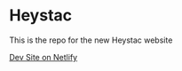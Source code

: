 # Heystac
This is the repo for the new Heystac website

[Dev Site on Netlify][1]


[1]: https://practical-bhabha-56e227.netlify.com/